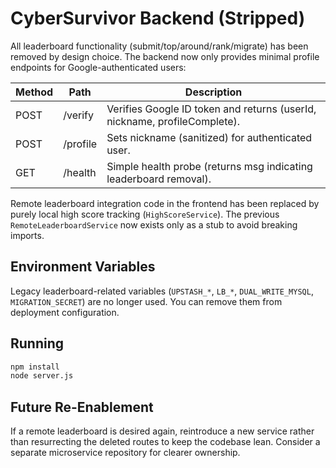 # CyberSurvivor Backend (Stripped)

All leaderboard functionality (submit/top/around/rank/migrate) has been removed by design choice. The backend now only provides minimal profile endpoints for Google-authenticated users:

| Method | Path | Description |
| ------ | ---- | ----------- |
| POST | /verify | Verifies Google ID token and returns (userId, nickname, profileComplete). |
| POST | /profile | Sets nickname (sanitized) for authenticated user. |
| GET  | /health | Simple health probe (returns msg indicating leaderboard removal). |

Remote leaderboard integration code in the frontend has been replaced by purely local high score tracking (`HighScoreService`). The previous `RemoteLeaderboardService` now exists only as a stub to avoid breaking imports.

## Environment Variables

Legacy leaderboard-related variables (`UPSTASH_*`, `LB_*`, `DUAL_WRITE_MYSQL`, `MIGRATION_SECRET`) are no longer used. You can remove them from deployment configuration.

## Running

```bash
npm install
node server.js
```

## Future Re-Enablement

If a remote leaderboard is desired again, reintroduce a new service rather than resurrecting the deleted routes to keep the codebase lean. Consider a separate microservice repository for clearer ownership.
